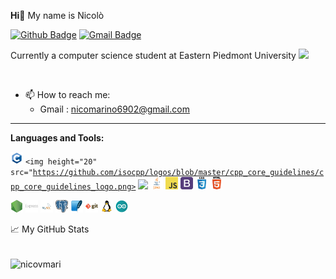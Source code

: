 **Hi👋**
My name is Nicolò

[![Github Badge](https://img.shields.io/badge/-github-black?style=for-the-badge&labelColor=black&logo=github&logoColor=white&link=https://github.com/NicoVMari)](https://github.com/NicoVMari)
[![Gmail Badge](https://img.shields.io/badge/-Gmail-c14438?style=for-the-badge&logo=Gmail&logoColor=white&link=mailto:nicomarino6902@gmail)](mailto:nicomarino6902@gmail.com)

Currently a computer science student at Eastern Piedmont University <img src="https://github.com/NicoVMari/NicoVMari/assets/96552280/151c0425-8027-4826-b60b-93f9f351b4f1" width="25px">
<br>

<br>

- 📫 How to reach me: 
    - Gmail : <a href="mailto:nicomarino6902@gmail.com">nicomarino6902@gmail.com</a> 
--- 
**Languages and Tools:**  

<code><img height="20" src="https://raw.githubusercontent.com/github/explore/80688e429a7d4ef2fca1e82350fe8e3517d3494d/topics/c/c.png"></code>
<code><img height="20" src="https://github.com/isocpp/logos/blob/master/cpp_core_guidelines/cpp_core_guidelines_logo.png></code>
<code><img height="20" src="https://raw.githubusercontent.com/github/explore/80688e429a7d4ef2fca1e82350fe8e3517d3494d/topics/csharp/csharp.png"></code>
<code><img height="20" src="https://raw.githubusercontent.com/github/explore/80688e429a7d4ef2fca1e82350fe8e3517d3494d/topics/java/java.png"></code>
<code><img height="20" src="https://raw.githubusercontent.com/github/explore/80688e429a7d4ef2fca1e82350fe8e3517d3494d/topics/javascript/javascript.png"></code>
<code><img height="20" src="https://raw.githubusercontent.com/github/explore/80688e429a7d4ef2fca1e82350fe8e3517d3494d/topics/bootstrap/bootstrap.png"></code>
<code><img height="20" src="https://raw.githubusercontent.com/github/explore/80688e429a7d4ef2fca1e82350fe8e3517d3494d/topics/css/css.png"></code>
<code><img height="20" src="https://raw.githubusercontent.com/github/explore/80688e429a7d4ef2fca1e82350fe8e3517d3494d/topics/html/html.png"></code>

<code><img height="20" src="https://raw.githubusercontent.com/github/explore/80688e429a7d4ef2fca1e82350fe8e3517d3494d/topics/nodejs/nodejs.png"></code>
<code><img height="20" src="https://raw.githubusercontent.com/github/explore/80688e429a7d4ef2fca1e82350fe8e3517d3494d/topics/express/express.png"></code>
<code><img height="20" src="https://raw.githubusercontent.com/github/explore/80688e429a7d4ef2fca1e82350fe8e3517d3494d/topics/mysql/mysql.png"></code>
<code><img height="20" src="https://raw.githubusercontent.com/github/explore/80688e429a7d4ef2fca1e82350fe8e3517d3494d/topics/postgresql/postgresql.png"></code>
<code><img height="20" src="https://raw.githubusercontent.com/github/explore/80688e429a7d4ef2fca1e82350fe8e3517d3494d/topics/sqlite/sqlite.png"></code>
<code><img height="20" src="https://raw.githubusercontent.com/github/explore/80688e429a7d4ef2fca1e82350fe8e3517d3494d/topics/git/git.png"></code>
<code><img height="20" src="https://raw.githubusercontent.com/github/explore/80688e429a7d4ef2fca1e82350fe8e3517d3494d/topics/linux/linux.png"></code>
<code><img height="20" src="https://raw.githubusercontent.com/github/explore/80688e429a7d4ef2fca1e82350fe8e3517d3494d/topics/arduino/arduino.png"></code>


<summary>📈 My GitHub Stats</summary>
<br>
<!--START_SECTION:stats-->
<p><img align="center" src="https://github-readme-stats.vercel.app/api/top-langs?username=nicovmari&show_icons=true&locale=en&layout=compact" alt="nicovmari" /></p>
<!--END_SECTION:stats-->
